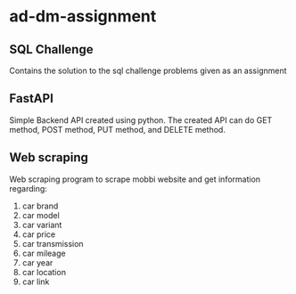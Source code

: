 # ad-dm-assignment
## SQL Challenge
Contains the solution to the sql challenge problems given as an assignment
## FastAPI
Simple Backend API created using python. The created API can do GET method, POST method, PUT method, and DELETE method.
## Web scraping
Web scraping program to scrape mobbi website and get information regarding:
1. car brand
2. car model
3. car variant
4. car price
5. car transmission
6. car mileage
7. car year
8. car location
9. car link
